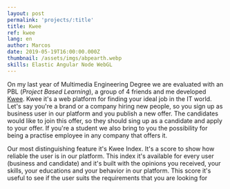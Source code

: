 ```yaml
---
layout: post
permalink: 'projects/:title'
title: Kwee
ref: kwee
lang: en
author: Marcos
date: 2019-05-19T16:00:00.000Z
thumbnail: /assets/imgs/abpearth.webp
skills: Elastic Angular Node WebGL
---
```

On my last year of Multimedia Engineering Degree we are evaluated with an PBL (_Project Based Learning_), a group of 4 friends and me developed [Kwee](www.kwee.ovh). Kwee it's a web platform for finding your ideal job in the IT world. Let's say you're a brand or a company hiring new people, so you sign up as business user in our platform and you publish a new offer. The candidates would like to join this offer, so they should sing up as a candidate and apply to your offer. If you're a student we also bring to you the possibility for being a practise employee in any company that offers it. 



Our most distinguishing feature it's Kwee Index. It's a score to show how reliable the user is in our platform. This index it's available for every user (business and candidate) and it's built with the opinions you received, your skills, your educations and your behavior in our platform. This score it's useful to see if the user suits the requirements that you are looking for
